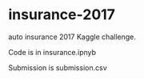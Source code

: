 # insurance-2017

auto insurance 2017 Kaggle challenge.

Code is in insurance.ipnyb

Submission is submission.csv
